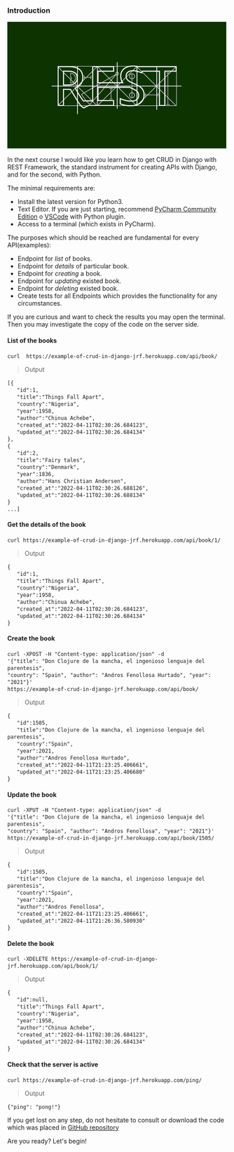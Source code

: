 ### Introduction

![drf-icon.jpg](static/drf-icon.jpg)

In the next course I would like you learn how to get CRUD in Django with REST Framework,
the standard instrument for creating APIs with Django, and for the second, with Python.<br>

The minimal requirements are:
* Install the latest version for Python3.
* Text Editor. If you are just starting, recommend [PyCharm Community Edition](https://www.jetbrains.com/products/compare/?product=pycharm&product=pycharm-ce) o [VSCode](https://code.visualstudio.com/download) with Python plugin.
* Access to a terminal (which exists in PyCharm).

The purposes which should be reached are fundamental for every API(examples):
* Endpoint for _list_ of books.
* Endpoint for _details_ of particular book.
* Endpoint for _creating_ a book.
* Endpoint for _updating_ existed book.
* Endpoint for _deleting_ existed book.
* Create tests for all Endpoints which provides the functionality for any circumstances.

If you are curious and want to check the results you may open the terminal.
Then you may investigate the copy of the code on the server side.

#### List of the books

```commandline
curl  https://example-of-crud-in-django-jrf.herokuapp.com/api/book/
```

> Output

```commandline
[{
   "id":1,
   "title":"Things Fall Apart",
   "country":"Nigeria",
   "year":1958,
   "author":"Chinua Achebe",
   "created_at":"2022-04-11T02:30:26.684123",
   "updated_at":"2022-04-11T02:30:26.684134"
},
{
   "id":2,
   "title":"Fairy tales",
   "country":"Denmark",
   "year":1836,
   "author":"Hans Christian Andersen",
   "created_at":"2022-04-11T02:30:26.688126",
   "updated_at":"2022-04-11T02:30:26.688134"
}
...]
```

#### Get the details of the book

```commandline
curl https://example-of-crud-in-django-jrf.herokuapp.com/api/book/1/
```
> Output
```commandline
{
   "id":1,
   "title":"Things Fall Apart",
   "country":"Nigeria",
   "year":1958,
   "author":"Chinua Achebe",
   "created_at":"2022-04-11T02:30:26.684123",
   "updated_at":"2022-04-11T02:30:26.684134"
}
```

#### Create the book

```commandline
curl -XPOST -H "Content-type: application/json" -d 
'{"title": "Don Clojure de la mancha, el ingenioso lenguaje del parentesis", 
"country": "Spain", "author": "Andros Fenollosa Hurtado", "year": "2021"}' 
https://example-of-crud-in-django-jrf.herokuapp.com/api/book/
```

> Output
```commandline
{
   "id":1505,
   "title":"Don Clojure de la mancha, el ingenioso lenguaje del parentesis",
   "country":"Spain",
   "year":2021,
   "author":"Andros Fenollosa Hurtado",
   "created_at":"2022-04-11T21:23:25.406661",
   "updated_at":"2022-04-11T21:23:25.406680"
}
```

#### Update the book

```commandline
curl -XPUT -H "Content-type: application/json" -d 
'{"title": "Don Clojure de la mancha, el ingenioso lenguaje del parentesis", 
"country": "Spain", "author": "Andros Fenollosa", "year": "2021"}' 
https://example-of-crud-in-django-jrf.herokuapp.com/api/book/1505/
```

> Output
```commandline
{
   "id":1505,
   "title":"Don Clojure de la mancha, el ingenioso lenguaje del parentesis",
   "country":"Spain",
   "year":2021,
   "author":"Andros Fenollosa",
   "created_at":"2022-04-11T21:23:25.406661",
   "updated_at":"2022-04-11T21:26:36.580930"
}
```

#### Delete the book

```commandline
curl -XDELETE https://example-of-crud-in-django-jrf.herokuapp.com/api/book/1/
```

> Output
```commandline
{
   "id":null,
   "title":"Things Fall Apart",
   "country":"Nigeria",
   "year":1958,
   "author":"Chinua Achebe",
   "created_at":"2022-04-11T02:30:26.684123",
   "updated_at":"2022-04-11T02:30:26.684134"
}
```

#### Check that the server is active

```commandline
curl https://example-of-crud-in-django-jrf.herokuapp.com/ping/
```

> Output
```commandline
{"ping": "pong!"}
```

If you get lost on any step, do not hesitate to consult or download the code which was placed in [GitHub repository](https://github.com/tanrax/example-of-crud-in-django-with-rest-framework)

Are you ready? Let's begin!